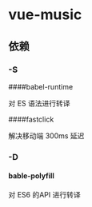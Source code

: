 # vue-music

## 依赖

### -S

####babel-runtime

对 ES 语法进行转译

####fastclick

解决移动端 300ms 延迟

### -D

#### bable-polyfill

对 ES6 的API 进行转译